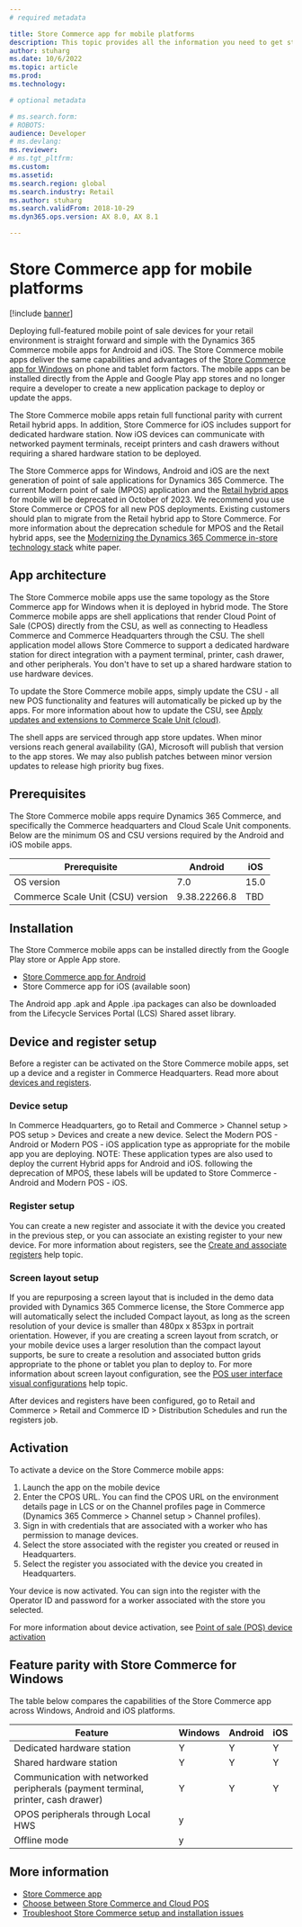 ```yaml
---
# required metadata

title: Store Commerce app for mobile platforms
description: This topic provides all the information you need to get started with the Store Commerce app for Android and iOS.
author: stuharg 
ms.date: 10/6/2022
ms.topic: article
ms.prod: 
ms.technology: 

# optional metadata

# ms.search.form: 
# ROBOTS: 
audience: Developer
# ms.devlang: 
ms.reviewer: 
# ms.tgt_pltfrm: 
ms.custom: 
ms.assetid: 
ms.search.region: global
ms.search.industry: Retail
ms.author: stuharg
ms.search.validFrom: 2018-10-29
ms.dyn365.ops.version: AX 8.0, AX 8.1

---
```


# Store Commerce app for mobile platforms

[!include [banner](../includes/banner.md)]

Deploying full-featured mobile point of sale devices for your retail environment is straight forward and simple with the Dynamics 365 Commerce mobile apps for Android and iOS. The Store Commerce mobile apps deliver the same capabilities and advantages of the [Store Commerce app for Windows](store-commerce.md) on phone and tablet form factors. The mobile apps can be installed directly from the Apple and Google Play app stores and no longer require a developer to create a new application package to deploy or update the apps. 

The Store Commerce mobile apps retain full functional parity with current Retail hybrid apps. In addition, Store Commerce for iOS includes support for dedicated hardware station. Now iOS devices can communicate with networked payment terminals, receipt printers and cash drawers without requiring a shared hardware station to be deployed. 

The Store Commerce apps for Windows, Android and iOS are the next generation of point of sale applications for Dynamics 365 Commerce. The current Modern point of sale (MPOS) application and the [Retail hybrid apps](hybridapp.md) for mobile will be deprecated in October of 2023. We recommend you use Store Commerce or CPOS for all new POS deployments. Existing customers should plan to migrate from the Retail hybrid app to Store Commerce. For more information about the deprecation schedule for MPOS and the Retail hybrid apps, see the [Modernizing the Dynamics 365 Commerce in-store technology stack](https://www.microsoft.com/en-au/download/details.aspx?id=103896) white paper. 

## App architecture

The Store Commerce mobile apps use the same topology as the Store Commerce app for Windows when it is deployed in hybrid mode. The Store Commerce mobile apps are shell applications that render Cloud Point of Sale (CPOS) directly from the CSU, as well as connecting to Headless Commerce and Commerce Headquarters through the CSU. The shell application model allows Store Commerce to support a dedicated hardware station for direct integration with a payment terminal, printer, cash drawer, and other peripherals. You don't have to set up a shared hardware station to use hardware devices. 

To update the Store Commerce mobile apps, simply update the CSU - all new POS functionality and features will automatically be picked up by the apps. For more information about how to update the CSU, see [Apply updates and extensions to Commerce Scale Unit (cloud)](../../fin-ops-core/dev-it-pro/deployment/update-retail-channel.md).

The shell apps are serviced through app store updates. When minor versions reach general availability (GA), Microsoft will publish that version to the app stores. We may also publish patches between minor version updates to release high priority bug fixes.

## Prerequisites

The Store Commerce mobile apps require Dynamics 365 Commerce, and specifically the Commerce headquarters and Cloud Scale Unit components. Below are the minimum OS and CSU versions required by the Android and iOS mobile apps. 

| Prerequisite                       | Android      | iOS  |
| ---------------------------------- | ------------ | ---- |
| OS version                         | 7.0          | 15.0 |
| Commerce Scale Unit (CSU) version | 9.38.22266.8 | TBD  |

## Installation

The Store Commerce mobile apps can be installed directly from the Google Play store or Apple App store. 

- [Store Commerce app for Android](https://aka.ms/storecommerceandroid)
- Store Commerce app for iOS (available soon)

The Android app .apk and Apple .ipa packages can also be downloaded from the Lifecycle Services Portal (LCS) Shared asset library. 

## Device and register setup

Before a register can be activated on the Store Commerce mobile apps, set up a device and a register in Commerce Headquarters. Read more about [devices and registers](../implementation-considerations-devices.md). 

### **Device setup**

In Commerce Headquarters, go to Retail and Commerce > Channel setup > POS setup > Devices and create a new device. Select the Modern POS - Android or Modern POS - iOS application type as appropriate for the mobile app you are deploying. NOTE: These application types are also used to deploy the current Hybrid apps for Android and iOS. following the deprecation of MPOS, these labels will be updated to Store Commerce - Android and Modern POS - iOS. 

### **Register setup**

You can create a new register and associate it with the device you created in the previous step, or you can associate an existing register to your new device. For more information about registers, see the [Create and associate registers](../tasks/create-associate-registers.md) help topic.

### **Screen layout setup**

If you are repurposing a screen layout that is included in the demo data provided with Dynamics 365 Commerce license, the Store Commerce app will automatically select the included Compact layout, as long as the screen resolution of your device is smaller than 480px x 853px in portrait orientation. However, if you are creating a screen layout from scratch, or your mobile device uses a larger resolution than the compact layout supports, be sure to create a resolution and associated button grids appropriate to the phone or tablet you plan to deploy to. For more information about screen layout configuration, see the [POS user interface visual configurations](../pos-screen-layouts.md) help topic. 

After devices and registers have been configured, go to Retail and Commerce > Retail and Commerce ID > Distribution Schedules and run the registers job.

## Activation

To activate a device on the Store Commerce mobile apps:

1. Launch the app on the mobile device
2. Enter the CPOS URL. You can find the CPOS URL on the environment details page in LCS or on the Channel profiles page in Commerce (Dynamics 365 Commerce > Channel setup > Channel profiles).
3. Sign in with credentials that are associated with a worker who has permission to manage devices.
4. Select the store associated with the register you created or reused in Headquarters.
5. Select the register you associated with the device you created in Headquarters.

Your device is now activated. You can sign into the register with the Operator ID and password for a worker associated with the store you selected. 

For more information about device activation, see [Point of sale (POS) device activation](retail-device-activation.md#activate-a-modern-pos-or-cloud-pos-device-by-using-guided-activation)

## Feature parity with Store Commerce for Windows

 The table below compares the capabilities of the Store Commerce app across Windows, Android and iOS platforms.

| Feature                                                      | Windows | Android | iOS  |
| ------------------------------------------------------------ | ------- | ------- | ---- |
| Dedicated hardware station                                   | Y       | Y       | Y    |
| Shared hardware station                                      | Y       | Y       | Y    |
| Communication with networked peripherals (payment terminal, printer, cash drawer) | Y       | Y       | Y    |
| OPOS peripherals through Local HWS                           | y       |         |      |
| Offline mode                                                 | y       |         |      |



## More information

- [Store Commerce app](store-commerce.md)
- [Choose between Store Commerce and Cloud POS](../mpos-or-cpos.md)
- [Troubleshoot Store Commerce setup and installation issues](../troubleshoot/store-commerce-setup-installation.md)
